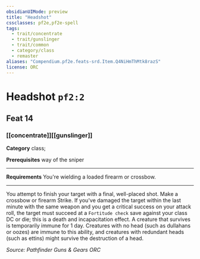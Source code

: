```yaml
---
obsidianUIMode: preview
title: "Headshot"
cssclasses: pf2e,pf2e-spell
tags:
  - trait/concentrate
  - trait/gunslinger
  - trait/common
  - category/class
  - remaster
aliases: "Compendium.pf2e.feats-srd.Item.Q4NiHmThMtk8razS"
license: ORC
---
```

# Headshot `pf2:2`
## Feat 14
### [[concentrate]][[gunslinger]]

**Category** class; 



**Prerequisites** way of the sniper
* * *
**Requirements** You're wielding a loaded firearm or crossbow.

* * *

You attempt to finish your target with a final, well-placed shot. Make a crossbow or firearm Strike. If you've damaged the target within the last minute with the same weapon and you get a critical success on your attack roll, the target must succeed at a `Fortitude check` save against your class DC or die; this is a death and incapacitation effect. A creature that survives is temporarily immune for 1 day. Creatures with no head (such as dullahans or oozes) are immune to this ability, and creatures with redundant heads (such as ettins) might survive the destruction of a head.

*Source: Pathfinder Guns & Gears*
*ORC*